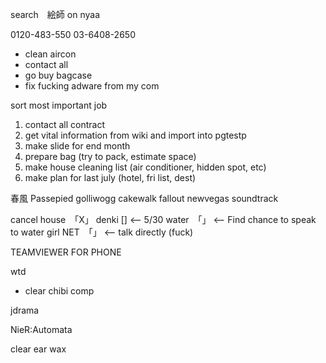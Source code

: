 search　絵師 on nyaa

0120-483-550
03-6408-2650

- clean aircon
- contact all
- go buy bagcase
- fix fucking adware from my com

sort most important job
1. contact all contract
2. get vital information from wiki and import into pgtestp
3. make slide for end month
4. prepare bag (try to pack, estimate space)
5. make house cleaning list (air conditioner, hidden spot, etc)
6. make plan for last july (hotel, fri list, dest)

春風
Passepied
golliwogg cakewalk
fallout newvegas soundtrack

cancel
house　「X」 
denki [] <-- 5/30
water　「」 <-- Find chance to speak to water girl
NET　「」 <-- talk directly (fuck)


TEAMVIEWER FOR PHONE

wtd
- clear chibi comp 

jdrama

NieR:Automata

clear ear wax
